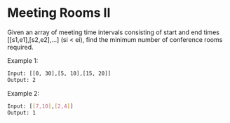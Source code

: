 # Meeting Rooms II

Given an array of meeting time intervals consisting of start and end times [[s1,e1],[s2,e2],...] (si < ei), find the minimum number of conference rooms required.

Example 1:

```bash
Input: [[0, 30],[5, 10],[15, 20]]
Output: 2
```

Example 2:

```bash
Input: [[7,10],[2,4]]
Output: 1
```
